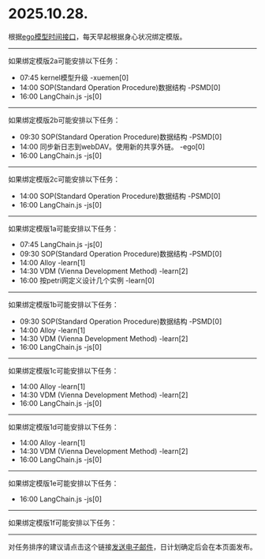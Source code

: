 # 2025.10.28.

根据[ego模型时间接口](https://gitee.com/hyg/blog/blob/master/timeflow.md)，每天早起根据身心状况绑定模版。

---
如果绑定模版2a可能安排以下任务：

- 07:45	kernel模型升级 -xuemen[0]
- 14:00	SOP(Standard Operation Procedure)数据结构 -PSMD[0]
- 16:00	LangChain.js -js[0]

---
如果绑定模版2b可能安排以下任务：

- 09:30	SOP(Standard Operation Procedure)数据结构 -PSMD[0]
- 14:00	同步新日志到webDAV。使用新的共享外链。 -ego[0]
- 16:00	LangChain.js -js[0]

---
如果绑定模版2c可能安排以下任务：

- 14:00	SOP(Standard Operation Procedure)数据结构 -PSMD[0]
- 16:00	LangChain.js -js[0]

---
如果绑定模版1a可能安排以下任务：

- 07:45	LangChain.js -js[0]
- 09:30	SOP(Standard Operation Procedure)数据结构 -PSMD[0]
- 14:00	Alloy -learn[1]
- 14:30	VDM (Vienna Development Method) -learn[2]
- 16:00	按petri网定义设计几个实例 -learn[0]

---
如果绑定模版1b可能安排以下任务：

- 09:30	SOP(Standard Operation Procedure)数据结构 -PSMD[0]
- 14:00	Alloy -learn[1]
- 14:30	VDM (Vienna Development Method) -learn[2]
- 16:00	LangChain.js -js[0]

---
如果绑定模版1c可能安排以下任务：

- 14:00	Alloy -learn[1]
- 14:30	VDM (Vienna Development Method) -learn[2]
- 16:00	LangChain.js -js[0]

---
如果绑定模版1d可能安排以下任务：

- 14:00	Alloy -learn[1]
- 14:30	VDM (Vienna Development Method) -learn[2]
- 16:00	LangChain.js -js[0]

---
如果绑定模版1e可能安排以下任务：

- 16:00	LangChain.js -js[0]

---
如果绑定模版1f可能安排以下任务：


---
对任务排序的建议请点击这个链接<a href="mailto:huangyg@mars22.com?subject=关于2025.10.28.任务排序的建议&body=date: 2025.10.28.%0D%0Afile: ../../blog/release/time/d.20251028.md%0D%0A---请勿修改邮件主题及以上内容---%0D%0A">发送电子邮件</a>，日计划确定后会在本页面发布。